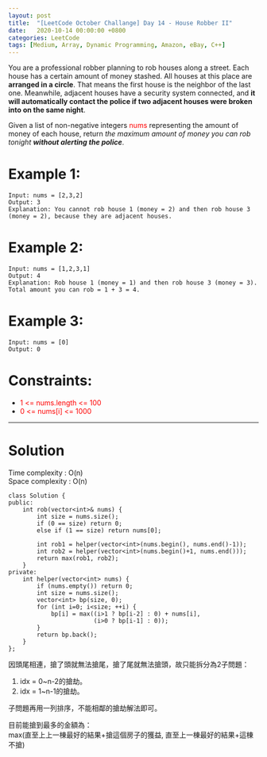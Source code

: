 ```yaml
---
layout: post
title:  "[LeetCode October Challange] Day 14 - House Robber II"
date:   2020-10-14 00:00:00 +0800
categories: LeetCode
tags: [Medium, Array, Dynamic Programming, Amazon, eBay, C++]
---
```

You are a professional robber planning to rob houses along a street. Each house has a certain amount of money stashed. All houses at this place are **arranged in a circle**. That means the first house is the neighbor of the last one. Meanwhile, adjacent houses have a security system connected, and **it will automatically contact the police if two adjacent houses were broken into on the same night**.  

Given a list of non-negative integers <font color="red">nums</font> representing the amount of money of each house, return *the maximum amount of money you can rob tonight **without alerting the police***.

# Example 1:  
	Input: nums = [2,3,2]
	Output: 3
	Explanation: You cannot rob house 1 (money = 2) and then rob house 3 (money = 2), because they are adjacent houses.

# Example 2:  
	Input: nums = [1,2,3,1]
	Output: 4
	Explanation: Rob house 1 (money = 1) and then rob house 3 (money = 3).
	Total amount you can rob = 1 + 3 = 4.

# Example 3:  
	Input: nums = [0]
	Output: 0

# Constraints:  
- <font color="red">1 <= nums.length <= 100</font>
- <font color="red">0 <= nums[i] <= 1000</font>

______________________  

# Solution  

Time complexity : O(n)  
Space complexity : O(n)  

	class Solution {
	public:
	    int rob(vector<int>& nums) {
	        int size = nums.size();
	        if (0 == size) return 0;
	        else if (1 == size) return nums[0];
	        
	        int rob1 = helper(vector<int>(nums.begin(), nums.end()-1));
	        int rob2 = helper(vector<int>(nums.begin()+1, nums.end()));
	        return max(rob1, rob2);
	    }
	private:
	    int helper(vector<int> nums) {
	        if (nums.empty()) return 0;
	        int size = nums.size();
	        vector<int> bp(size, 0);
	        for (int i=0; i<size; ++i) {
	            bp[i] = max((i>1 ? bp[i-2] : 0) + nums[i],
	                        (i>0 ? bp[i-1] : 0));
	        }
	        return bp.back();
	    }
	};

因頭尾相連，搶了頭就無法搶尾，搶了尾就無法搶頭，故只能拆分為2子問題：  
1. idx = 0~n-2的搶劫。
2. idx = 1~n-1的搶劫。

子問題再用一列排序，不能相鄰的搶劫解法即可。  

目前能搶到最多的金額為：  
max(直至上上一棟最好的結果+搶這個房子的獲益, 直至上一棟最好的結果+這棟不搶)